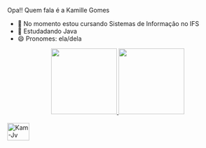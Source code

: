 Opa!! Quem fala é a Kamille Gomes

- 🔭 No momento estou cursando Sistemas de Informação no IFS
- 🌱 Estudadando Java
- 😄 Pronomes: ela/dela

<div align="center">
  <a href="https://github.com/kamillegb03">
  <img height="150em" src="https://github-readme-stats.vercel.app/api?username=kamillegb03&show_icons=true&theme=algolia&include_all_commits=true&count_private=true"/>
  <img height="150em" src="https://github-readme-stats.vercel.app/api/top-langs/?username=kamillegb03&layout=compact&langs_count=7&theme=algolia"/>
</div>
  
<div style="display: inline_block"><br>
  <img align="center" alt="Kam-Jv" height="40" width="50" src="https://cdn.jsdelivr.net/gh/devicons/devicon/icons/java/java-original-wordmark.svg">
</div>
